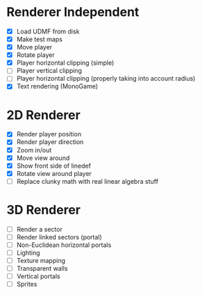 # Renderer Independent

- [x] Load UDMF from disk
- [x] Make test maps
- [x] Move player
- [x] Rotate player
- [x] Player horizontal clipping (simple)
- [ ] Player vertical clipping
- [ ] Player horizontal clipping (properly taking into account radius)
- [x] Text rendering (MonoGame)

# 2D Renderer

- [x] Render player position
- [x] Render player direction
- [x] Zoom in/out
- [x] Move view around
- [x] Show front side of linedef
- [x] Rotate view around player
- [ ] Replace clunky math with real linear algebra stuff

# 3D Renderer

- [ ] Render a sector
- [ ] Render linked sectors (portal)
- [ ] Non-Euclidean horizontal portals
- [ ] Lighting
- [ ] Texture mapping
- [ ] Transparent walls
- [ ] Vertical portals
- [ ] Sprites